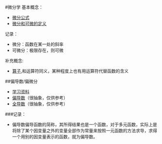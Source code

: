 #微分学
基本概念：
  + [微分公式](http://webcai.math.fcu.edu.tw/calculus/calculus_html/3-3/law.htm)
  + [微分和可微的定义](http://webcai.math.fcu.edu.tw/calculus/calculus_html/3-1/Derivative.htm)

记录：
  + 微分：函数在某一处的斜率
  + 可微分：极限存在，则可微

补充概念:
  + [算子](http://zh.wikipedia.org/wiki/%E7%AE%97%E5%AD%90),和运算符同义，某种程度上也有用运算符代替函数的含义


##偏导数/偏微分
  + [学习资料](http://202.207.160.42/jpkc/DaXueMath/links/network%20study/NetStudy/chp10/10-3.htm)
  + [偏导数](http://zh.wikipedia.org/wiki/%E5%81%8F%E5%AF%BC%E6%95%B0)（很抽象，仅供参考）
  + [全导数](http://zh.wikipedia.org/wiki/%E5%85%A8%E5%AF%BC%E6%95%B0)（很抽象，仅供参考）

###记录：
  + 偏导数偏导函数的简称，其所得结果也是一个函数，对于多元函数，实际上是将除了某个因变量之外的变量全部作为常量来按照一元函数的方法求导，求得一个用别的因变量表示的函数，就为偏导数。
